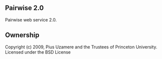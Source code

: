 Pairwise 2.0
-------------------

Pairwise web service 2.0.

Ownership
-------------------

Copyright (c) 2009, Pius Uzamere and the Trustees of Princeton
University.  Licensed under the BSD License
